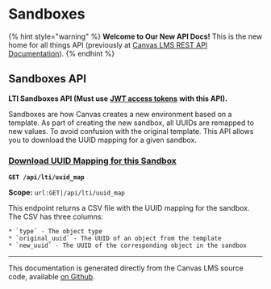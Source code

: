 # Sandboxes

{% hint style="warning" %}
**Welcome to Our New API Docs!** This is the new home for all things API (previously at [Canvas LMS REST API Documentation](https://api.instructure.com)).
{% endhint %}

## Sandboxes API

**LTI Sandboxes API (Must use** [**JWT access tokens**](../external-tools/plagiarism-detection-platform/file.jwt_access_tokens) **with this API).**

Sandboxes are how Canvas creates a new environment based on a template. As part of creating the new sandbox, all UUIDs are remapped to new values. To avoid confusion with the original template. This API allows you to download the UUID mapping for a given sandbox.

### [Download UUID Mapping for this Sandbox](#method.lti/sandbox.uuid_map) <a href="#method.lti-sandbox.uuid_map" id="method.lti-sandbox.uuid_map"></a>

**`GET /api/lti/uuid_map`**

**Scope:** `url:GET|/api/lti/uuid_map`

This endpoint returns a CSV file with the UUID mapping for the sandbox. The CSV has three columns:

```
* `type` - The object type
* `original_uuid` - The UUID of an object from the template
* `new_uuid` - The UUID of the corresponding object in the sandbox
```

---

This documentation is generated directly from the Canvas LMS source code, available [on Github](https://github.com/instructure/canvas-lms).
